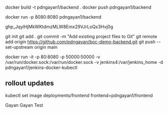 docker build -t pdngayan1/backend .
docker push pdngayan1/backend

docker run -p 8080:8080 pdngayan1/backend

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

git init
git add .
git commit -m "Add existing project files to Git"
git remote add origin https://github.com/pdngayan/boc-demo-backend.git
git push --set-upstream origin main

docker run -it -p 80:8080 -p 50000:50000 -v /var/run/docker.sock:/var/run/docker.sock -v jenkins4:/var/jenkins_home -d
pdngayan1/jenkins-docker-kubectl

rollout updates
---
kubectl set image deployments/frontend frontend=pdngayan1/frontend

Gayan
Gayan Test


